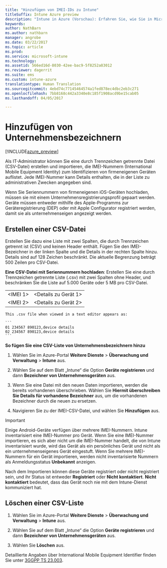 ```yaml
---
title: "Hinzufügen von IMEI-IDs zu Intune"
titleSuffix: Intune Azure preview
description: "Intune in Azure (Vorschau): Erfahren Sie, wie Sie in Microsoft Intune Unternehmensbezeichner (IMEI-Nummern) hinzufügen. "
keywords: 
author: NathBarn
ms.author: nathbarn
manager: angrobe
ms.date: 03/22/2017
ms.topic: article
ms.prod: 
ms.service: microsoft-intune
ms.technology: 
ms.assetid: 566ed16d-8030-42ee-bac9-5f8252a83012
ms.reviewer: dagerrit
ms.suite: ems
ms.custom: intune-azure
translationtype: Human Translation
ms.sourcegitcommit: 4ebd74c77145464574a1fed878ec4dbc2eb3c271
ms.openlocfilehash: 7bb8168c442a3340e8c185f1908acd9be15cab05
ms.lasthandoff: 04/05/2017

---
```


# <a name="add-corporate-identifiers"></a>Hinzufügen von Unternehmensbezeichnern

[!INCLUDE[azure_preview](../includes/azure_preview.md)]

Als IT-Administrator können Sie eine durch Trennzeichen getrennte Datei (CSV-Datei) erstellen und importieren, die IMEI-Nummern (International Mobile Equipment Identity) zum Identifizieren von firmeneigenen Geräten auflistet. Jede IMEI-Nummer kann Details enthalten, die in der Liste zu administrativen Zwecken angegeben sind.

Wenn Sie Seriennummern von firmeneigenen iOS-Geräten hochladen, müssen sie mit einem Unternehmensregistrierungsprofil gepaart werden. Geräte müssen entweder mithilfe des Apple-Programms zur Geräteregistrierung (DEP) oder mit Apple Configurator registriert werden, damit sie als unternehmenseigen angezeigt werden. 

## <a name="create-a-csv-file"></a>Erstellen einer CSV-Datei
Erstellen Sie dazu eine Liste mit zwei Spalten, die durch Trennzeichen getrennt ist (CSV) und keinen Header enthält. Fügen Sie den IMEI-Bezeichner in der linken Spalte und die Details in der rechten Spalte hinzu. Details sind auf 128 Zeichen beschränkt. Die aktuelle Begrenzung beträgt 500 Zeilen pro CSV-Datei.

**Eine CSV-Datei mit Seriennummern hochladen**: Erstellen Sie eine durch Trennzeichen getrennte Liste (.csv) mit zwei Spalten ohne Header, und beschränken Sie die Liste auf 5.000 Geräte oder 5 MB pro CSV-Datei.

|||
|-|-|
|&lt;IMEI 1&gt;|&lt;Details zu Gerät 1&gt;|
|&lt;IMEI 2&gt;|&lt;Details zu Gerät 2&gt;|

    This .csv file when viewed in a text editor appears as:

    ```
    01 234567 890123,device details
    02 234567 890123,device details
    ```

**So fügen Sie eine CSV-Liste von Unternehmensbezeichnern hinzu**

1. Wählen Sie im Azure-Portal **Weitere Dienste** > **Überwachung und Verwaltung** > **Intune** aus.

2. Wählen Sie auf dem Blatt „Intune“ die Option **Geräte registrieren** und dann **Bezeichner von Unternehmensgeräten** aus.

3. Wenn Sie eine Datei mit den neuen Daten importieren, werden die bereits vorhandenen überschrieben. Wählen Sie **Hiermit überschreiben Sie Details für vorhandene Bezeichner** aus, um die vorhandenen Bezeichner durch die neuen zu ersetzen.

4. Navigieren Sie zu der IMEI-CSV-Datei, und wählen Sie **Hinzufügen** aus.

> [!IMPORTANT]
> Einige Android-Geräte verfügen über mehrere IMEI-Nummern. Intune inventarisiert eine IMEI-Nummer pro Gerät. Wenn Sie eine IMEI-Nummer importieren, es sich aber nicht um die IMEI-Nummer handelt, die von Intune inventarisiert wurde, wird das Gerät als ein persönliches Gerät und nicht als ein unternehmenseigenes Gerät eingestuft. Wenn Sie mehrere IMEI-Nummern für ein Gerät importieren, werden nicht inventarisierte Nummern als Anmeldungsstatus **Unbekannt** anzeigen.

Nach dem Importieren können diese Geräte registriert oder nicht registriert sein, und ihr Status ist entweder **Registriert** oder **Nicht kontaktiert**. **Nicht kontaktiert** bedeutet, dass das Gerät noch nie mit dem Intune-Dienst kommuniziert hat.

## <a name="delete-a-csv-list"></a>Löschen einer CSV-Liste

1. Wählen Sie im Azure-Portal **Weitere Dienste** > **Überwachung und Verwaltung** > **Intune** aus.

2. Wählen Sie auf dem Blatt „Intune“ die Option **Geräte registrieren** und dann **Bezeichner von Unternehmensgeräten** aus.

3. Wählen Sie **Löschen** aus.

Detaillierte Angaben über International Mobile Equipment Identifier finden Sie unter [3GGPP TS 23.003](https://portal.3gpp.org/desktopmodules/Specifications/SpecificationDetails.aspx?specificationId=729).

